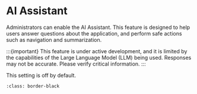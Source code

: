 # AI Assistant

Administrators can enable the AI Assistant. This feature is designed to help users answer questions about the application, and perform safe actions such as navigation and summarization.

:::{important}
This feature is under active development, and it is limited by the capabilities of the Large Language Model (LLM) being used. Responses may not be accurate. Please verify critical information.
:::

This setting is off by default.

```{image} /product/settings/media/ai-assistant.png
:class: border-black
```
